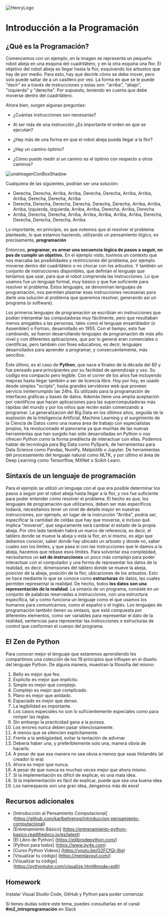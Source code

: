 ![HenryLogo](https://d31uz8lwfmyn8g.cloudfront.net/Assets/logo-henry-white-lg.png)

# Introducción a la Programación

## ¿Qué es la Programación?

Comencemos con un ejemplo, en la imagen se representa un pequeño robot abeja en una esquina del cuadrilátero, y en la otra esquina una flor. El objetivo del robot abeja es llegar hasta la flor, esquivando los arbustos que hay de por medio. Para esto, hay que decirle cómo se debe mover, pero solo puede saltar de a un casillero por vez. La forma en que se le puede "decir" es a través de instrucciones y estas son: "arriba", "abajo", "izquierda" y "derecha". Por supuesto, teniendo en cuenta que debe moverse dentro del cuadrilátero.

Ahora bien, surgen algunas preguntas:

* ¿Cuántas instrucciones son necesarias?

* Al ser más de una instrucción ¿Es importante el orden en que se ejecutan?

* ¿Hay más de una forma en que el robot abeja pueda llegar a la flor?

* ¿Hay un camino óptimo?

* ¿Cómo puedo medir si un camino es el óptimo con respecto a otros caminos?

![unaImagenConBoxShadow](../_src/assets/01_imagen01.jpg)

Cualquiera de las siguientes, podrían ser una solución:
* Derecha, Derecha, Arriba, Arriba, Derecha, Derecha, Arriba, Arriba, Arriba, Derecha, Derecha, Arriba
* Derecha, Derecha, Derecha, Derecha, Derecha, Derecha, Arriba, Arriba, Arriba, Izquierda, Izquierda, Arriba, Arriba, Derecha, Arriba, Derecha
* Arriba, Derecha, Derecha, Arriba, Arriba, Arriba, Arriba, Arriba, Derecha, Derecha, Derecha, Derecha, Arriba

Lo importante, en principio, es que notemos que al resolver el problema planteado, lo que estamos haciendo, utilizando un pensamiento lógico, es precisamente, **programación**

Entonces, **programar, es armar una secuencia lógica de pasos a seguir, en pos de cumplir un objetivo.** En el ejemplo visto, tuvimos un contexto que nos marcaba las posibilidades y restricciones del problema, por ejemplo moverse dentro del cuadrilátero o no chocar con los arbustos. Y también un conjunto de instrucciones disponibles, que definían el lenguaje que teníamos que usar, para que el robot comprenda las instrucciones. Lo que usamos fue un lenguaje formal, muy básico y que fue suficiente para resolver el problema. Estos lenguajes, se denominan lenguajes de programación, nos permiten plasmar esas instrucciones necesarias para darle una solución al problema que queremos resolver, generando así un programa (o software).

Los primeros lenguajes de programación se escribían en instrucciones que podían interpretar las computadoras muy fácilmente, pero que resultaban menos amigables a las personas, tales como el lenguaje ensamblador (o Assembler) o Fortran, desarrollado en 1955. Con el tiempo, esto fue cambiando, se fueron desarrollando lenguajes de programación de más alto nivel y con diferentes aplicaciones, que por lo general eran comerciales o científicas, pero también con fines educativos, es decir, lenguajes desarrollados para aprender a programar, y consecuentemente, más sencillos. 

Éste último, es el caso de **Python**, que nace a finales de la década del 80 y fue pensado para principiantes por su facilidad de aprendizaje y uso. Su código era compacto pero legible. Con el correr de los años fue incluyendo mejoras hasta llegar también a ser de licencia libre. Hoy por hoy, es usado desde simples "scripts", hasta grandes servidores web que proveen servicio ininterrumpido las 24hs. Es utilizado para la programación de interfaces gráficas y bases de datos. Además tiene una amplia aceptación por científicos que hacen aplicaciones para las supercomputadoras más rápidas del mundo y por los niños que recién están comenzando a programar.
La generalización del Big Data en los últimos años, seguida de la explosión de la Inteligencia Artificial, Machine Learning y el surgimiento de la Ciencia de Datos como una nueva área de trabajo con especialistas propios, ha revolucionado el panorama ya que muchas de las nuevas herramientas que han surgido han sido desarrolladas en Python o nos ofrecen Python como la forma predilecta de interactuar con ellas.
Podemos hablar de tecnología para Big Data como PySpark, de herramientas para Data Science como Pandas, NumPy, Matplotlib o Jupyter. De herramientas del procesamiento del lenguaje natural como NLTK, y por último el área de Deep Learning como Tensorflow, MXNet o Scikit-Learn.

## Sintaxis de un lenguaje de programación

Para el ejemplo se utilizó un lenguaje con el que era posible determinar los pasos a seguir por el robot abeja hasta llegar a la flor, y nos fue suficiente para poder entender cómo resolver el problema. El hecho es que, los lenguajes de programación que utilizamos, deben ser más específicos todavía, necesitamos tener un nivel de detalle mayor en nuestras instrucciones, por ejemplo, en lugar de la instrucción "Arriba", podría ser, especificar la cantidad de celdas que hay que moverse, e incluso qué implica "moverse", que seguramente será cambiar el estado de la propia abeja. 
Por otro lado también habrá un marco de referencia, es decir, el tablero donde se mueve la abeja y está la flor, en sí mismo, es algo que debemos conocer, saber donde hay ubicado un arbusto y donde no, saber cuales son los límites, y que pasa si con las instrucciones que le damos a la abeja, hacemos que rebase esos límites.
Para solventar esa complejidad, necesitamos un **set de instrucciones** un poco más complejo para poder interactuar con el computador y una forma de representar los datos de la realidad, es decir, dimensiones del tablero donde se mueve la abeja, posición de la abeja, posición de la flor, ubicaciones de los arbustos. Esto se hace mediante lo que se conoce como **estructuras** de datos, las cuales permiten representar la realidad. De hecho, todos **los datos son una representación de la realidad**.
La sintaxis de un programa, consiste en un conjunto de palabras reservadas a instrucciones, con una estructura específica, tal y como funciona un lenguaje como el que usamos los humanos para comunicarnos, como el español o el inglés. Los lenguajes de programación también tienen su sintaxis, que está compuesta por diferentes elementos, como ser variables para representar el dato de la realidad, sentencias para representar las instrucciones o estructuras de control que conforman el cuerpo del programa.

## El Zen de Python 

Para conocer mejor el lenguaje que estaremos aprendiendo les compartimos una colección de los 19 principios que influyen en el diseño del lenguaje Python. De alguna manera, muestran la filosofía del mismo:

1) Bello es mejor que feo.
2) Explícito es mejor que implícito.
3) Simple es mejor que complejo.
4) Complejo es mejor que complicado.
5) Plano es mejor que anidado.
6) Espaciado es mejor que denso.
7) La legibilidad es importante.
8) Los casos especiales no son lo suficientemente especiales como para romper las reglas.
9) Sin embargo la practicidad gana a la pureza.
10) Los errores nunca deben pasar silenciosamente.
11) A menos que se silencien explícitamente.
12) Frente a la ambigüedad, evitar la tentación de adivinar.
13) Debería haber una, y preferiblemente solo una, manera obvia de hacerlo.
14) A pesar de que esa manera no sea obvia a menos que seas Holandés (el creador lo era)
15) Ahora es mejor que nunca.
16) A pesar de que nunca es muchas veces mejor que ahora mismo.
17) Si la implementación es difícil de explicar, es una mala idea.
18) Si la implementación es fácil de explicar, puede que sea una buena idea.
19) Los namespaces son una gran idea, ¡tengamos más de esos!

## Recursos adicionales

* [Introducción al Pensamiento Computacional] (https://github.com/karlbehrensg/introduccion-pensamiento-computacional)
* [Entrenamiento Básico] (https://entrenamiento-python-basico.readthedocs.io/es/latest)
* [El Libro de Python] (https://ellibrodepython.com/)
* [Python para todos] (https://www.py4e.com)
* [Curso Python Videos] (https://youtu.be/G2FCfQj-9ig)
* [Visualizar tu código] (https://memlayout.com/)
* [Visualizar tu código] (https://pythontutor.com/visualize.html#mode=edit)

## Homework

Instalar Visual Studio Code, GitHub y Python para poder comenzar.



Si tienes dudas sobre este tema, puedes consultarlas en el canal **#m2_introprogramación** en Slack

